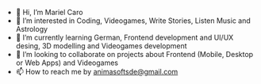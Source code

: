 - 👋 Hi, I’m Mariel Caro
- 👀 I’m interested in Coding, Videogames, Write Stories, Listen Music and Astrology
- 🌱 I’m currently learning German, Frontend development and UI/UX desing, 3D modelling and Videogames development
- 💞️ I’m looking to collaborate on projects about Frontend (Mobile, Desktop or Web Apps) and Videogames
- 📫 How to reach me by animasoftsde@gmail.com

<!---
marielcaro/marielcaro is a ✨ special ✨ repository because its `README.md` (this file) appears on your GitHub profile.
You can click the Preview link to take a look at your changes.
--->
